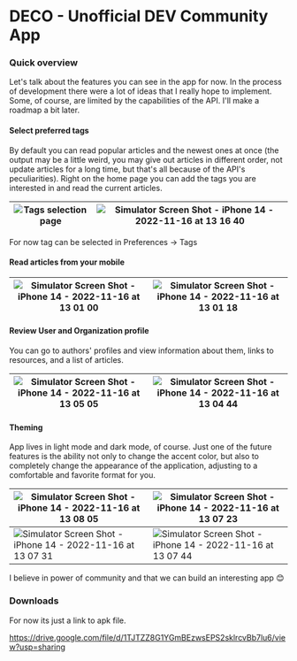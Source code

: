 
# DECO - Unofficial DEV Community App

### Quick overview 
Let's talk about the features you can see in the app for now. In the process of development there were a lot of ideas that I really hope to implement. Some, of course, are limited by the capabilities of the API.  I'll make a roadmap a bit later.

#### Select preferred tags
By default you can read popular articles and the newest ones at once (the output may be a little weird, you may give out articles in different order, not update articles for a long time, but that's all because of the API's peculiarities). Right on the home page you can add the tags you are interested in and read the current articles.

| ![Tags selection page](https://user-images.githubusercontent.com/57366771/202149517-8af70699-96cb-43bd-837c-1d57cc972452.png) | ![Simulator Screen Shot - iPhone 14 - 2022-11-16 at 13 16 40](https://user-images.githubusercontent.com/57366771/202153763-d25e6743-007a-4f97-803e-b20ee079440a.png)  |
|----------------------------------------------------------------------------------------------------------------------------------------------------------------------|----------------------------------------------------------------------------------------------------------------------------------------------------------------------|

For now tag can be selected in Preferences -> Tags

#### Read articles from your mobile 

| ![Simulator Screen Shot - iPhone 14 - 2022-11-16 at 13 01 00](https://user-images.githubusercontent.com/57366771/202150250-52db2f6c-b683-47a8-80dd-4df1a3fe3883.png) | ![Simulator Screen Shot - iPhone 14 - 2022-11-16 at 13 01 18](https://user-images.githubusercontent.com/57366771/202150210-38062b39-bdb9-469b-bb2a-f26e0982db71.png) |
|----------------------------------------------------------------------------------------------------------------------------------------------------------------------|----------------------------------------------------------------------------------------------------------------------------------------------------------------------|

#### Review User and Organization profile
You can go to authors' profiles and view information about them, links to resources, and a list of articles.

| ![Simulator Screen Shot - iPhone 14 - 2022-11-16 at 13 05 05](https://user-images.githubusercontent.com/57366771/202151148-4f79290c-0157-46ee-858f-cac8311d8a3e.png) | ![Simulator Screen Shot - iPhone 14 - 2022-11-16 at 13 04 44](https://user-images.githubusercontent.com/57366771/202151174-d7502c64-1c47-4b4d-8300-1748b27a2c69.png)|
|----------------------------------------------------------------------------------------------------------------------------------------------------------------------|----------------------------------------------------------------------------------------------------------------------------------------------------------------------|

#### Theming
App lives in light mode and dark mode, of course. Just one of the future features is the ability not only to change the accent color, but also to completely change the appearance of the application, adjusting to a comfortable and favorite format for you.

| ![Simulator Screen Shot - iPhone 14 - 2022-11-16 at 13 08 05](https://user-images.githubusercontent.com/57366771/202151943-36358bd4-acb3-4fa9-948a-f82342366840.png) | ![Simulator Screen Shot - iPhone 14 - 2022-11-16 at 13 07 23](https://user-images.githubusercontent.com/57366771/202151991-92d56dc4-51be-4738-b0f1-3ee0c1e1e742.png) |
|----------------------------------------------------------------------------------------------------------------------------------------------------------------------|----------------------------------------------------------------------------------------------------------------------------------------------------------------------|
| ![Simulator Screen Shot - iPhone 14 - 2022-11-16 at 13 07 31](https://user-images.githubusercontent.com/57366771/202151988-750c23c0-10eb-4ed6-a1bd-8aa0ffd35afe.png) | ![Simulator Screen Shot - iPhone 14 - 2022-11-16 at 13 07 44](https://user-images.githubusercontent.com/57366771/202151982-d337efdc-786c-45e6-b9e0-caefc1b733d1.png) |

I believe in power of community and that we can build an interesting app 😊

### Downloads
For now its just a link to apk file.

https://drive.google.com/file/d/1TJTZZ8G1YGmBEzwsEPS2sklrcvBb7lu6/view?usp=sharing
